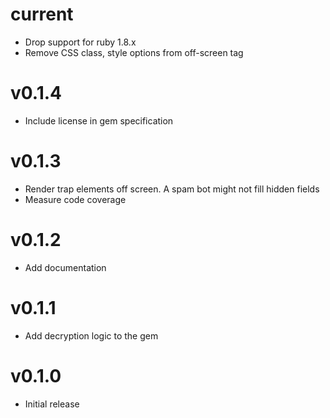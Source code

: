 current
=======

* Drop support for ruby 1.8.x
* Remove CSS class, style options from off-screen tag

v0.1.4
======

* Include license in gem specification

v0.1.3
======

* Render trap elements off screen. A spam bot might not fill hidden fields
* Measure code coverage

v0.1.2
======

* Add documentation

v0.1.1
======

* Add decryption logic to the gem

v0.1.0
======

* Initial release
